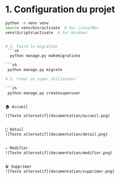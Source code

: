 # 1. Configuration du projet

```sh
python -m venv venv
source venv/bin/activate  # Sur Linux/Mac
venv\Scripts\activate  # Sur Windows


# 2. Faire la migration
 ```sh
  python manage.py makemigrations

```sh
 python manage.py migrate

# 3. Creer un super utilisateur

```sh
 python manage.py createsuperuser


🏠 Accueil

![Texte alternatif](documentation/accueil.png)


📄 Détail
![Texte alternatif](documentation/detail.png)


✏️ Modifier
![Texte alternatif](documentation/modifier.png)


🗑️ Supprimer
![Texte alternatif](documentation/supprimer.png)